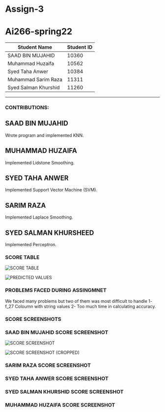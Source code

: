 # Assign-3

# Ai266-spring22


|      Student Name     | Student ID |
| --------------------- | ---------- |
|   SAAD BIN MUJAHID    |    10360   |
|   Muhammad Huzaifa    |    10562   |
|    Syed Taha Anwer    |    10384   |
|  Muhammad Sarim Raza  |    11311   |
| Syed Salman Khurshid  |    11260   |


---------------------------------------------

### CONTRIBUTIONS:

## SAAD BIN MUJAHID
Wrote program and implemented KNN.

## MUHAMMAD HUZAIFA
Implemented Lidstone Smoothing.

## SYED TAHA ANWER
Implemented Support Vector Machine (SVM).

## SARIM RAZA
Implemented Laplace Smoothing.

## SYED SALMAN KHURSHEED
Implemented Perceptron.

### SCORE TABLE

![SCORE TABLE](https://user-images.githubusercontent.com/87540423/168883846-a2f3ea8c-746c-404c-8f6e-f6c7937a1cd2.PNG)

![PREDICTED VALUES](https://user-images.githubusercontent.com/87540423/168883857-b4ed4c21-5e51-4923-9fd5-abf68361133c.PNG)


### PROBLEMS FACED DURING ASSINGMNET
We faced many problems but two of them was most difficult to handle
1- f_27 Coloumn with string values
2- Too much time in calculating accuracy.  

### SCORE SCREENSHOTS

### SAAD BIN MUJAHID SCORE SCREENSHOT
![SCORE SCREENSHOT](https://user-images.githubusercontent.com/87540423/168880485-3fba708c-18b6-426d-aa08-a1f07fc66747.png)

![SCORE SCREENSHOT (CROPPED)](https://user-images.githubusercontent.com/87540423/168880522-5464aacc-14b2-48b1-b01a-e70b6a7d2511.PNG)

### SARIM RAZA SCORE SCREENSHOT

### SYED TAHA ANWER SCORE SCREENSHOT

### SYED SALMAN KHURSHID SCORE SCREENSHOT

### MUHAMMAD HUZAIFA SCORE SCREENSHOT
